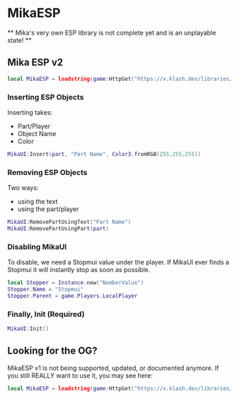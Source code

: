# MikaESP
** Mika's very own ESP library is not complete yet and is an unplayable state! **

## Mika ESP v2
```lua
local MikaESP = loadstring(game:HttpGet("https://x.klash.dev/libraries/MikaESP/rewrite"))()
```

### Inserting ESP Objects
Inserting takes:
- Part/Player
- Object Name
- Color
```lua
MikaUI:Insert(part, "Part Name", Color3.fromRGB(255,255,255))
```

### Removing ESP Objects
Two ways:
- using the text
- using the part/player
```lua
MikaUI:RemovePartUsingText("Part Name")
MikaUI:RemovePartUsingPart(part)
```

### Disabling MikaUI
To disable, we need a Stopmui value under the player.
If MikaUI ever finds a Stopmui it will instantly stop as soon as possible.
```lua
local Stopper = Instance.new("NumberValue")
Stopper.Name = "Stopmui"
Stopper.Parent = game.Players.LocalPlayer
```

### Finally, Init (Required)
```lua
MikaUI:Init()
```

## Looking for the OG?
MikaESP v1 is not being supported, updated, or documented anymore.
If you still REALLY want to use it, you may see here:
```lua
local MikaESP = loadstring(game:HttpGet("https://x.klash.dev/libraries/MikaESP"))()
```
